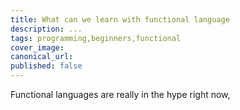 ```yaml
---
title: What can we learn with functional language
description: ...
tags: programming,beginners,functional
cover_image: 
canonical_url: 
published: false
---
```


Functional languages are really in the hype right now, 
